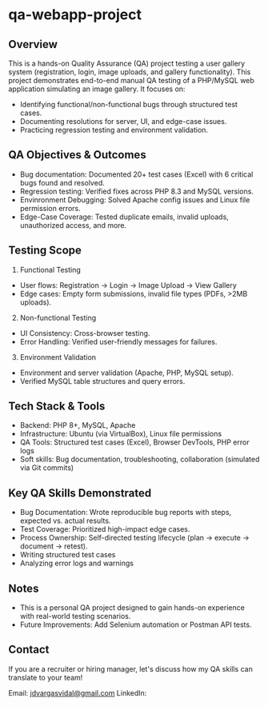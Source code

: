 # qa-webapp-project

## Overview
This is a hands-on Quality Assurance (QA) project testing a user gallery system (registration, login, image uploads, and gallery functionality). This project demonstrates end-to-end manual QA testing of a PHP/MySQL web application simulating an image gallery. It focuses on:
- Identifying functional/non-functional bugs through structured test cases.
- Documenting resolutions for server, UI, and edge-case issues.
- Practicing regression testing and environment validation.

## QA Objectives & Outcomes
- Bug documentation: Documented 20+ test cases (Excel) with 6 critical bugs found and resolved.
- Regression testing: Verified fixes across PHP 8.3 and MySQL versions.
- Envinronment Debugging: Solved Apache config issues and Linux file permission errors. 
- Edge-Case Coverage: Tested duplicate emails, invalid uploads, unauthorized access, and more.

## Testing Scope
1. Functional Testing
- User flows: Registration -> Login -> Image Upload -> View Gallery
- Edge cases: Empty form submissions, invalid file types (PDFs, >2MB uploads).
2. Non-functional Testing
- UI Consistency: Cross-browser testing.
- Error Handling: Verified user-friendly messages for failures.
3. Environment Validation
- Environment and server validation (Apache, PHP, MySQL setup).
- Verified MySQL table structures and query errors. 

## Tech Stack & Tools
- Backend: PHP 8+, MySQL, Apache
- Infrastructure: Ubuntu (via VirtualBox), Linux file permissions
- QA Tools: Structured test cases (Excel), Browser DevTools, PHP error logs
- Soft skills: Bug documentation, troubleshooting, collaboration (simulated via Git commits)

## Key QA Skills Demonstrated
- Bug Documentation: Wrote reproducible bug reports with steps, expected vs. actual results.
- Test Coverage: Prioritized high-impact edge cases.
- Process Ownership: Self-directed testing lifecycle (plan -> execute -> document -> retest).
- Writing structured test cases
- Analyzing error logs and warnings

## Notes
- This is a personal QA project designed to gain hands-on experience with real-world testing scenarios.
- Future Improvements: Add Selenium automation or Postman API tests.

## Contact 
If you are a recruiter or hiring manager, let's discuss how my QA skills can translate to your team!

Email: jdvargasvidal@gmail.com
LinkedIn: 
